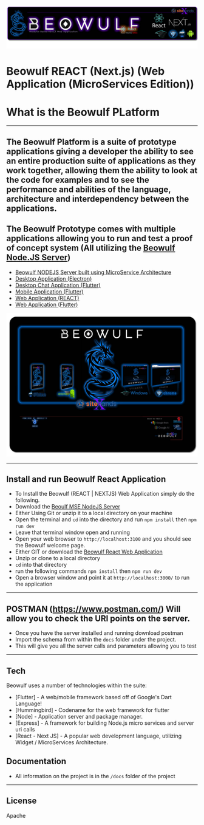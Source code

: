 [![N|Solid](https://github.com/raymondwbayly/beowulf-assets/blob/master/img/web/beowulf-react-top-banner.jpg?raw=true)](#)

# Beowulf REACT (Next.js) (Web Application (MicroServices Edition))

# What is the Beowulf PLatform

---

## The Beowulf Platform is a suite of prototype applications giving a developer the ability to see an entire production suite of applications as they work together, allowing them the ability to look at the code for examples and to see the performance and abilities of the language, architecture and interdependency between the applications.

## The Beowulf Prototype comes with multiple applications allowing you to run and test a proof of concept system (All utilizing the [Beowulf Node.JS Server](https://github.com/raymondwbayly/beowulf_mse_server))

- [Beowulf NODEJS Server built using MicroService Architecture](https://github.com/raymondwbayly/beowulf_mse_server)
- [Desktop Application (Electron)](https://github.com/raymondwbayly/beowulf-desktop-application)
- [Desktop Chat Application (Flutter)](https://github.com/raymondwbayly/beowulf-chat-application )
- [Mobile Application (Flutter)](https://github.com/raymondwbayly/beowulf-mobile)
- [Web Application (REACT)](https://github.com/raymondwbayly/beowulf-react-web)
- [Web Application (Flutter)](https://github.com/raymondwbayly/beowulf-web)

[![N|Solid](https://github.com/raymondwbayly/beowulf-assets/blob/master/img/web/beowulf-mse-platform-mid-page.jpg?raw=true)](#)

---

## Install and run Beowulf React Application

- To Install the Beowulf (REACT | NEXTJS) Web Application simply do the following.
- Download the [Beoulf MSE NodeJS Server](https://github.com/raymondwbayly/beowulf_mse_server)
- Either Using Git or unzip it to a local directory on your machine
- Open the terminal and ```cd``` into the directory and run ```npm install``` then ```npm run dev```
- Leave that terminal window open and running
- Open your web browser to ```http://localhost:3100``` and you should see the Beowulf welcome page.
- Either GIT or download the [Beowulf React Web Application](https://github.com/raymondwbayly/beowulf-react-web)
- Unzip or clone to a local directory
- ```cd``` into that directory
- run the following commands ```npm install``` then ```npm run dev```
- Open a browser window and point it at ```http://localhost:3000/``` to run the application

---

## POSTMAN (https://www.postman.com/) Will allow you to check the URI points on the server.

- Once you have the server installed and running download postman
- Import the schema from within the ```docs``` folder under the project.
- This will give you all the server calls and parameters allowing you to test

---

## Tech

Beowulf uses a number of technologies within the suite:

- [Flutter] - A web/mobile framework based off of Google's Dart Language!
- [Hummingbird] - Codename for the web framework for flutter
- [Node] - Application server and package manager.
- [Express] - A framework for building Node.js micro services and server uri calls
- [React - Next JS] - A popular web development language, utilizing Widget / MicroServices Architecture.

## Documentation

- All information on the project is in the ```/docs``` folder of the project

---

## License

Apache
